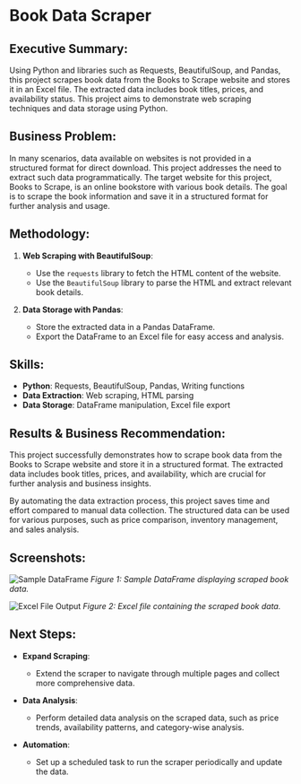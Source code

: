 
# Book Data Scraper

## Executive Summary:
Using Python and libraries such as Requests, BeautifulSoup, and Pandas, this project scrapes book data from the Books to Scrape website and stores it in an Excel file. The extracted data includes book titles, prices, and availability status. This project aims to demonstrate web scraping techniques and data storage using Python.

## Business Problem:
In many scenarios, data available on websites is not provided in a structured format for direct download. This project addresses the need to extract such data programmatically. The target website for this project, Books to Scrape, is an online bookstore with various book details. The goal is to scrape the book information and save it in a structured format for further analysis and usage.

## Methodology:
1. **Web Scraping with BeautifulSoup**:
   - Use the `requests` library to fetch the HTML content of the website.
   - Use the `BeautifulSoup` library to parse the HTML and extract relevant book details.

2. **Data Storage with Pandas**:
   - Store the extracted data in a Pandas DataFrame.
   - Export the DataFrame to an Excel file for easy access and analysis.

## Skills:
- **Python**: Requests, BeautifulSoup, Pandas, Writing functions
- **Data Extraction**: Web scraping, HTML parsing
- **Data Storage**: DataFrame manipulation, Excel file export

## Results & Business Recommendation:
This project successfully demonstrates how to scrape book data from the Books to Scrape website and store it in a structured format. The extracted data includes book titles, prices, and availability, which are crucial for further analysis and business insights.

By automating the data extraction process, this project saves time and effort compared to manual data collection. The structured data can be used for various purposes, such as price comparison, inventory management, and sales analysis.

## Screenshots:

![Sample DataFrame](screenshot1.png)
*Figure 1: Sample DataFrame displaying scraped book data.*

![Excel File Output](screenshot2.png)
*Figure 2: Excel file containing the scraped book data.*

## Next Steps:
- **Expand Scraping**:
  - Extend the scraper to navigate through multiple pages and collect more comprehensive data.
  
- **Data Analysis**:
  - Perform detailed data analysis on the scraped data, such as price trends, availability patterns, and category-wise analysis.
  
- **Automation**:
  - Set up a scheduled task to run the scraper periodically and update the data.

